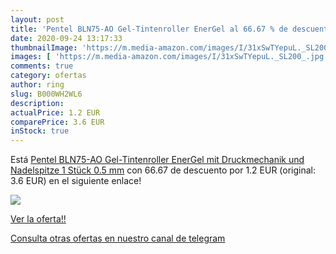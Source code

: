 ```yaml
---
layout: post
title: 'Pentel BLN75-AO Gel-Tintenroller EnerGel al 66.67 % de descuento'
date: 2020-09-24 13:17:33
thumbnailImage: 'https://m.media-amazon.com/images/I/31xSwTYepuL._SL200_.jpg'
images: [ 'https://m.media-amazon.com/images/I/31xSwTYepuL._SL200_.jpg' ]
comments: true
category: ofertas
author: ring
slug: B000WH2WL6
description:
actualPrice: 1.2 EUR
comparePrice: 3.6 EUR
inStock: true
---
```


Está [Pentel BLN75-AO Gel-Tintenroller EnerGel mit Druckmechanik und Nadelspitze  1 Stück  0.5 mm](https://www.amazon.com/dp/B000WH2WL6/?tag=redken08-20) con 66.67 de descuento por 1.2 EUR (original: 3.6 EUR) en el siguiente enlace!

[![](https://m.media-amazon.com/images/I/31xSwTYepuL._SL200_.jpg)](https://www.amazon.com/dp/B000WH2WL6/?tag=redken08-20)

[Ver la oferta!!](https://www.amazon.com/dp/B000WH2WL6/?tag=redken08-20)

[Consulta otras ofertas en nuestro canal de telegram](https://t.me/s/ofertas25)
